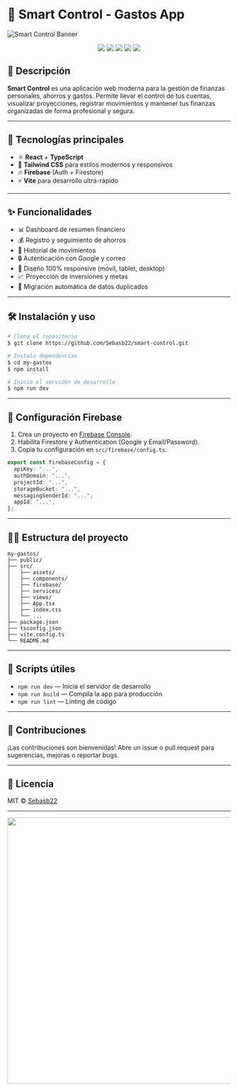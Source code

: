 # 💸 Smart Control - Gastos App

![Smart Control Banner](https://user-images.githubusercontent.com/placeholder/banner.png)

<p align="center">
  <img src="https://img.shields.io/badge/React-18-blue?logo=react" />
  <img src="https://img.shields.io/badge/TailwindCSS-3.0-38bdf8?logo=tailwindcss" />
  <img src="https://img.shields.io/badge/Firebase-9.0-ffca28?logo=firebase" />
  <img src="https://img.shields.io/badge/TypeScript-4.0-3178c6?logo=typescript" />
  <img src="https://img.shields.io/badge/Vite-4.0-646cff?logo=vite" />
</p>

## 🚀 Descripción

**Smart Control** es una aplicación web moderna para la gestión de finanzas personales, ahorros y gastos. Permite llevar el control de tus cuentas, visualizar proyecciones, registrar movimientos y mantener tus finanzas organizadas de forma profesional y segura.

---

## 🧩 Tecnologías principales

- ⚛️ **React** + **TypeScript**
- 🎨 **Tailwind CSS** para estilos modernos y responsivos
- 🔥 **Firebase** (Auth + Firestore)
- ⚡ **Vite** para desarrollo ultra-rápido

---

## ✨ Funcionalidades

- 📊 Dashboard de resumen financiero
- 💰 Registro y seguimiento de ahorros
- 📝 Historial de movimientos
- 🔒 Autenticación con Google y correo
- 📱 Diseño 100% responsive (móvil, tablet, desktop)
- 📈 Proyección de inversiones y metas
- 🧹 Migración automática de datos duplicados

---

## 🛠️ Instalación y uso

```bash
# Clona el repositorio
$ git clone https://github.com/Sebasb22/smart-control.git

# Instala dependencias
$ cd my-gastos
$ npm install

# Inicia el servidor de desarrollo
$ npm run dev
```

---

## 🔑 Configuración Firebase

1. Crea un proyecto en [Firebase Console](https://console.firebase.google.com/).
2. Habilita Firestore y Authentication (Google y Email/Password).
3. Copia tu configuración en `src/firebase/config.ts`:

```ts
export const firebaseConfig = {
  apiKey: "...",
  authDomain: "...",
  projectId: "...",
  storageBucket: "...",
  messagingSenderId: "...",
  appId: "...",
};
```

---

## 🧑‍💻 Estructura del proyecto

```
my-gastos/
├── public/
├── src/
│   ├── assets/
│   ├── components/
│   ├── firebase/
│   ├── services/
│   ├── views/
│   ├── App.tsx
│   ├── index.css
│   └── ...
├── package.json
├── tsconfig.json
├── vite.config.ts
└── README.md
```

---

## 📝 Scripts útiles

- `npm run dev` — Inicia el servidor de desarrollo
- `npm run build` — Compila la app para producción
- `npm run lint` — Linting de código

---

## 🦾 Contribuciones

¡Las contribuciones son bienvenidas! Abre un issue o pull request para sugerencias, mejoras o reportar bugs.

---

## 📄 Licencia

MIT © [Sebasb22](https://github.com/Sebasb22)

---

<p align="center">
  <img src="https://user-images.githubusercontent.com/placeholder/app-preview.png" width="600" />
</p>
